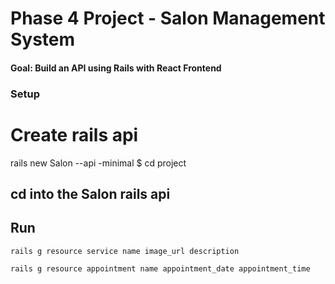 # Phase 4 Project - Salon Management System

#### Goal: Build an API using Rails with React Frontend

### Setup
 # Create rails api
 rails new Salon --api -minimal
$ cd project







## cd into the Salon rails api


## Run 

    rails g resource service name image_url description

    rails g resource appointment name appointment_date appointment_time
